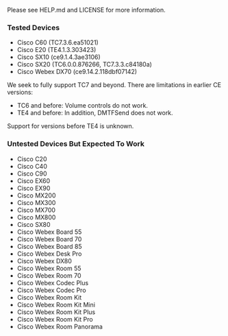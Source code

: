 Please see HELP.md and LICENSE for more information.

### Tested Devices
* Cisco C60 (TC7.3.6.ea51021)
* Cisco E20 (TE4.1.3.303423)
* Cisco SX10 (ce9.1.4.3ae3106)
* Cisco SX20 (TC6.0.0.876266, TC7.3.3.c84180a)
* Cisco Webex DX70 (ce9.14.2.118dbf07142)

We seek to fully support TC7 and beyond. There are limitations in earlier CE versions:
* TC6 and before: Volume controls do not work.
* TE4 and before: In addition, DMTFSend does not work.

Support for versions before TE4 is unknown.

### Untested Devices But Expected To Work
* Cisco C20
* Cisco C40
* Cisco C90
* Cisco EX60
* Cisco EX90
* Cisco MX200
* Cisco MX300
* Cisco MX700
* Cisco MX800
* Cisco SX80
* Cisco Webex Board 55
* Cisco Webex Board 70
* Cisco Webex Board 85
* Cisco Webex Desk Pro
* Cisco Webex DX80
* Cisco Webex Room 55
* Cisco Webex Room 70
* Cisco Webex Codec Plus
* Cisco Webex Codec Pro
* Cisco Webex Room Kit
* Cisco Webex Room Kit Mini
* Cisco Webex Room Kit Plus
* Cisco Webex Room Kit Pro
* Cisco Webex Room Panorama
